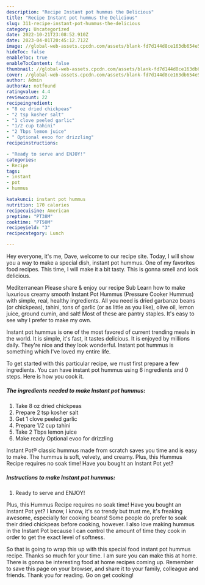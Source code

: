 ```yaml
---
description: "Recipe Instant pot hummus the Delicious"
title: "Recipe Instant pot hummus the Delicious"
slug: 311-recipe-instant-pot-hummus-the-delicious
category: Uncategorized
date: 2022-10-21T23:08:52.910Z
date: 2023-04-01T20:45:12.712Z
image: //global-web-assets.cpcdn.com/assets/blank-fd7d144d8ce163db654e5a02c40b08a2775adb7897d16e4062681dc7e1b2800f.png
hideToc: false
enableToc: true
enableTocContent: false
thumbnail: //global-web-assets.cpcdn.com/assets/blank-fd7d144d8ce163db654e5a02c40b08a2775adb7897d16e4062681dc7e1b2800f.png
cover: //global-web-assets.cpcdn.com/assets/blank-fd7d144d8ce163db654e5a02c40b08a2775adb7897d16e4062681dc7e1b2800f.png
author: Admin
authorAv: notfound
ratingvalue: 4.4
reviewcount: 22
recipeingredient:
- "8 oz dried chickpeas"
- "2 tsp kosher salt"
- "1 clove peeled garlic"
- "1/2 cup tahini"
- "2 Tbps lemon juice"
- " Optional evoo for drizzling"
recipeinstructions:

- "Ready to serve and ENJOY!"
categories:
- Recipe
tags:
- instant
- pot
- hummus

katakunci: instant pot hummus 
nutrition: 170 calories
recipecuisine: American
preptime: "PT38M"
cooktime: "PT50M"
recipeyield: "3"
recipecategory: Lunch

---
```



Hey everyone, it's me, Dave, welcome to our recipe site. Today, I will show you a way to make a special dish, instant pot hummus. One of my favorites food recipes. This time, I will make it a bit tasty. This is gonna smell and look delicious.

Mediterranean Please share &amp; enjoy our recipe Sub Learn how to make luxurious creamy smooth Instant Pot Hummus (Pressure Cooker Hummus) with simple, real, healthy ingredients. All you need is dried garbanzo beans (or chickpeas), tahini, tons of garlic (or as little as you like), olive oil, lemon juice, ground cumin, and salt! Most of these are pantry staples. It&#39;s easy to see why I prefer to make my own.

Instant pot hummus is one of the most favored of current trending meals in the world. It is simple, it's fast, it tastes delicious. It is enjoyed by millions daily. They're nice and they look wonderful. Instant pot hummus is something which I've loved my entire life.


To get started with this particular recipe, we must first prepare a few ingredients. You can have instant pot hummus using 6 ingredients and 0 steps. Here is how you cook it.

<!--inarticleads1-->

##### The ingredients needed to make Instant pot hummus:

1. Take 8 oz dried chickpeas
1. Prepare 2 tsp kosher salt
1. Get 1 clove peeled garlic
1. Prepare 1/2 cup tahini
1. Take 2 Tbps lemon juice
1. Make ready  Optional evoo for drizzling


Instant Pot® classic hummus made from scratch saves you time and is easy to make. The hummus is soft, velvety, and creamy. Plus, this Hummus Recipe requires no soak time! Have you bought an Instant Pot yet? 

<!--inarticleads2-->

##### Instructions to make Instant pot hummus:


1. Ready to serve and ENJOY!

Plus, this Hummus Recipe requires no soak time! Have you bought an Instant Pot yet? I know, I know, it&#39;s so trendy but trust me, it&#39;s freaking awesome, especially for cooking beans! Some people do prefer to soak their dried chickpeas before cooking, however. I also love making hummus in the Instant Pot because I can control the amount of time they cook in order to get the exact level of softness. 

So that is going to wrap this up with this special food instant pot hummus recipe. Thanks so much for your time. I am sure you can make this at home. There is gonna be interesting food at home recipes coming up. Remember to save this page on your browser, and share it to your family, colleague and friends. Thank you for reading. Go on get cooking!
